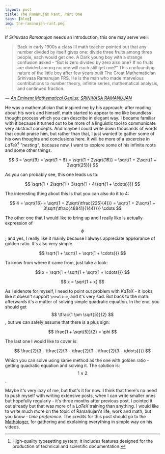 ```yaml
---
layout: post
title: The Ramanujan Rant, Part One
tags: [blog]
img: the-ramanujan-rant.png
---
```


If *Srinivasa Ramanujan* needs an introduction, this one may serve well:

> Back in early 1900s a class III math teacher pointed out that any number divided by itself gives one: divide three fruits among three people, each would get one. A Dark young boy with a strange confusion asked - “But is zero divided by zero also one? If no fruits are divided among no one will each still get one?” This confounding nature of the little boy after few years built The Great Mathematician Srinivasa Ramanujan FRS. He is the man who made marvelous contributions to number theory, infinite series, mathematical analysis, and continued fraction.

<cite>&mdash; [An Eminent Mathematical Genius: SRINIVASA RAMANUJAN](http://gyanpro.com/blog/an-eminent-mathematical-genius-srinivasa-ramanujan/)</cite>

He was a mathematician that inspired me by his approach; after reading about his work and himself, math started to appear to me like boundless thought process which you can describe in elegant way. I became familiar with it because it turned out to be more of a linguistic tool to communicate very abstract concepts. And maybe I could write down thousands of words that could praise him, but rather than that, I just wanted to gather some of his own thoughts and conclusions here. It will be more of a excercise in *LaTeX*[^1] *"nesting"*, because now, I want to explore some of his infinite roots and some other things.

$$
  3 = \sqrt{9} = \sqrt{1 + 8} = \sqrt{1 + 2\sqrt{16}} = \sqrt{1 + 2\sqrt{1 + 3\sqrt{25}}}
$$

As you can probably see, this one leads us to:

$$
  \sqrt{1 + 2\sqrt{1 + 3\sqrt{1 + 4\sqrt{1 + \cdots}}}}
$$

The interesting thing about this is that you can also do it to 4:

$$
  4 = \sqrt{16} = \sqrt{1 + 2\sqrt{\tfrac{225}{4}}} = \sqrt{1 + 2\sqrt{1 + 3\sqrt{\tfrac{48841}{144}}}} \cdots
$$

The other one that I would like to bring up and I really like is actually expression of $$ \phi $$; and yes, I really like it mainly because I always appreciate appearance of golden ratio. It's also very simple.  

$$
  \sqrt{1 + \sqrt{1 + \sqrt{1 + \cdots}}}
$$

To know from where it came from, just take a look:

$$
  x = \sqrt{1 + \sqrt{1 + \sqrt{1 + \cdots}}}
$$

$$
  x = \sqrt{1 + x}
$$

As I sidenote for myself, I need to point out problem with *KaTeX* - it looks like it doesn't support `\newline`, and it's very sad. But back to the math: afterwards it's a matter of solving simple quadratic equation. In the end, you should get $$ \tfrac{1 \pm \sqrt{5}}{2} $$, but we can safely assume that there is a plus sign:

$$
  \frac{1 + \sqrt{5}}{2} = \phi
$$

The last one I would like to cover is:

$$
  \frac{2}{3 - \tfrac{2}{3 - \tfrac{2}{3 - \tfrac{2}{3 - \ddots}}}}
$$

Which you can solve using same method as the one with golden ratio - getting quadratic equation and solving it. The solution is: $$ 1 \lor 2 $$.

Maybe it's very lazy of me, but that's it for now. I think that there's no need to push myself with writing extensive posts, when I can write smaller ones but hopefully regularly - it's three months after previous post. I pointed it out already but that was more of a *LaTeX* training than anything. I would like to write much more on the topic of Ramanujan's life, work and math, but you know - *time preference*. The credits for this post should go to the [Mathologer](https://www.youtube.com/watch?v=leFep9yt3JY), for gathering and explaining everything in simple way on his videos. 

[^1]: High-quality typesetting system; it includes features designed for the production of technical and scientific documentation.
